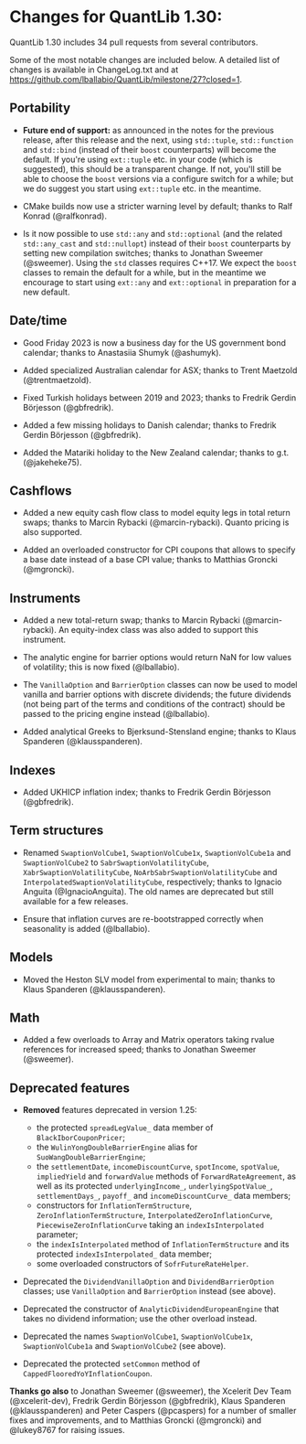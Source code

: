 Changes for QuantLib 1.30:
==========================

QuantLib 1.30 includes 34 pull requests from several contributors.

Some of the most notable changes are included below.
A detailed list of changes is available in ChangeLog.txt and at
<https://github.com/lballabio/QuantLib/milestone/27?closed=1>.


Portability
-----------

- **Future end of support:** as announced in the notes for the
  previous release, after this release and the next, using
  `std::tuple`, `std::function` and `std::bind` (instead of their
  `boost` counterparts) will become the default.  If you're using
  `ext::tuple` etc. in your code (which is suggested), this should be
  a transparent change.  If not, you'll still be able to choose the
  `boost` versions via a configure switch for a while; but we do
  suggest you start using `ext::tuple` etc. in the meantime.

- CMake builds now use a stricter warning level by default; thanks to
  Ralf Konrad (@ralfkonrad).

- Is it now possible to use `std::any` and `std::optional` (and the
  related `std::any_cast` and `std::nullopt`) instead of their `boost`
  counterparts by setting new compilation switches; thanks to Jonathan
  Sweemer (@sweemer).  Using the `std` classes requires C++17.  We
  expect the `boost` classes to remain the default for a while, but in
  the meantime we encourage to start using `ext::any` and
  `ext::optional` in preparation for a new default.


Date/time
---------

- Good Friday 2023 is now a business day for the US government bond
  calendar; thanks to Anastasiia Shumyk (@ashumyk).

- Added specialized Australian calendar for ASX; thanks to Trent
  Maetzold (@trentmaetzold).

- Fixed Turkish holidays between 2019 and 2023; thanks to Fredrik
  Gerdin Börjesson (@gbfredrik).

- Added a few missing holidays to Danish calendar; thanks to Fredrik
  Gerdin Börjesson (@gbfredrik).

- Added the Matariki holiday to the New Zealand calendar; thanks to
  g.t. (@jakeheke75).


Cashflows
---------

- Added a new equity cash flow class to model equity legs in total
  return swaps; thanks to Marcin Rybacki (@marcin-rybacki).  Quanto
  pricing is also supported.

- Added an overloaded constructor for CPI coupons that allows to
  specify a base date instead of a base CPI value; thanks to Matthias
  Groncki (@mgroncki).


Instruments
-----------

- Added a new total-return swap; thanks to Marcin Rybacki
  (@marcin-rybacki).  An equity-index class was also added to support
  this instrument.

- The analytic engine for barrier options would return NaN for low
  values of volatility; this is now fixed (@lballabio).

- The `VanillaOption` and `BarrierOption` classes can now be used to
  model vanilla and barrier options with discrete dividends; the
  future dividends (not being part of the terms and conditions of the
  contract) should be passed to the pricing engine instead (@lballabio).

- Added analytical Greeks to Bjerksund-Stensland engine; thanks to
  Klaus Spanderen (@klausspanderen).


Indexes
-------

- Added UKHICP inflation index; thanks to Fredrik Gerdin Börjesson
  (@gbfredrik).


Term structures
---------------

- Renamed `SwaptionVolCube1`, `SwaptionVolCube1x`, `SwaptionVolCube1a`
  and `SwaptionVolCube2` to `SabrSwaptionVolatilityCube`,
  `XabrSwaptionVolatilityCube`, `NoArbSabrSwaptionVolatilityCube` and
  `InterpolatedSwaptionVolatilityCube`, respectively; thanks to
  Ignacio Anguita (@IgnacioAnguita).  The old names are deprecated but
  still available for a few releases.

- Ensure that inflation curves are re-bootstrapped correctly when
  seasonality is added (@lballabio).


Models
------

- Moved the Heston SLV model from experimental to main; thanks to
  Klaus Spanderen (@klausspanderen).


Math
----

- Added a few overloads to Array and Matrix operators taking rvalue
  references for increased speed; thanks to Jonathan Sweemer (@sweemer).


Deprecated features
-------------------

- **Removed** features deprecated in version 1.25:
  - the protected `spreadLegValue_` data member of `BlackIborCouponPricer`;
  - the `WulinYongDoubleBarrierEngine` alias for `SuoWangDoubleBarrierEngine`;
  - the `settlementDate`, `incomeDiscountCurve`, `spotIncome`,
    `spotValue`, `impliedYield` and `forwardValue` methods of
    `ForwardRateAgreement`, as well as its protected
    `underlyingIncome_`, `underlyingSpotValue_`, `settlementDays_`,
    `payoff_` and `incomeDiscountCurve_` data members;
  - constructors for `InflationTermStructure`,
    `ZeroInflationTermStructure`, `InterpolatedZeroInflationCurve`,
    `PiecewiseZeroInflationCurve` taking an `indexIsInterpolated`
    parameter;
  - the `indexIsInterpolated` method of `InflationTermStructure` and
    its protected `indexIsInterpolated_` data member;
  - some overloaded constructors of `SofrFutureRateHelper`.

- Deprecated the `DividendVanillaOption` and `DividendBarrierOption`
  classes; use `VanillaOption` and `BarrierOption` instead (see
  above).

- Deprecated the constructor of `AnalyticDividendEuropeanEngine` that
  takes no dividend information; use the other overload instead.

- Deprecated the names `SwaptionVolCube1`, `SwaptionVolCube1x`,
  `SwaptionVolCube1a` and `SwaptionVolCube2` (see above).

- Deprecated the protected `setCommon` method of
  `CappedFlooredYoYInflationCoupon`.


**Thanks go also** to Jonathan Sweemer (@sweemer), the Xcelerit Dev
Team (@xcelerit-dev), Fredrik Gerdin Börjesson (@gbfredrik), Klaus
Spanderen (@klausspanderen) and Peter Caspers (@pcaspers) for a number
of smaller fixes and improvements, and to Matthias Groncki (@mgroncki)
and @lukey8767 for raising issues.

